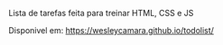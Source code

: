 
Lista de tarefas feita para treinar HTML, CSS e JS

Disponivel em: https://wesleycamara.github.io/todolist/

